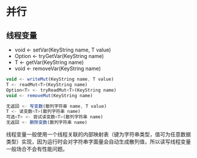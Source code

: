 # 并行

## 线程变量

* void <- setVar<T>(KeyString name, T value)
* Option<T> <- tryGetVar<T>(KeyString name)
* T <- getVar<T>(KeyString name)
* void <- removeVar(KeyString name)

```js
void <- writeMut(KeyString name, T value)
T <- readMut<T>(KeyString name)
Option<T> <- tryReadMut<T>(KeyString name)
void <- removeMut(KeyString name)
```

```js
无返回 <- 写变数(散列字符串 name, T value)
T <- 读变数<T>(散列字符串 name)
可选<T> <- 尝试读变数<T>(散列字符串 name)
无返回 <- 删除变数(散列字符串 name)
```

线程变量一般使用一个线程关联的内部映射表（键为字符串类型，值可为任意数据类型）实现，因为运行时会对字符串字面量会自动生成散列值，所以读写线程变量一般场合不会有性能问题。